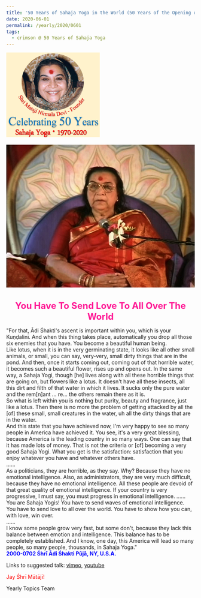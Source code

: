 ```yaml
---
title: '50 Years of Sahaja Yoga in the World (50 Years of the Opening of the Sahasrāra Chakra), Post 19'
date: 2020-06-01
permalink: /yearly/2020/0601
tags:
  - crimson @ 50 Years of Sahaja Yoga
---
```


<div style="text-align: left"><img src="/images/Celebrating50YearsSahajaYoga.png" width="250" /></div><br>

<div style="text-align: center"><img src="/images/image442.png" /></div>

<br>
<p style="color:DeepPink; text-align:center">
<font size="+2"><b>You Have To Send Love To All Over The World</b><br></font>
</p>

<p>
"For that, Ādi Śhakti's ascent is important within you, which is your Kuṇḍalinī. And when this thing takes place, automatically you drop all those six enemies that you have. You become a beautiful human being.<br>
Like lotus, when it is in the very germinating state, it looks like all other small animals, or small, you can say, very-very, small dirty things that are in the pond. And then, once it starts coming out, coming out of that horrible water, it becomes such a beautiful flower, rises up and opens out. In the same way, a Sahaja Yogi, though [he] lives along with all these horrible things that are going on, but flowers like a lotus. It doesn't have all these insects, all this dirt and filth of that water in which it lives. It sucks only the pure water and the rem[n]ant ... re... the others remain there as it is.<br>
So what is left within you is nothing but purity, beauty and fragrance, just like a lotus. Then there is no more the problem of getting attacked by all the [of] these small, small creatures in the water, uh all the dirty things that are in the water.<br> 
And this state that you have achieved now, I'm very happy to see so many people in America have achieved it. You see, it's a very great blessing, because America is the leading country in so many ways. One can say that it has made lots of money. That is not the criteria or [of] becoming a very good Sahaja Yogi. What you get is the satisfaction: satisfaction that you enjoy whatever you have and whatever others have.<br>
......<br>
As a politicians, they are horrible, as they say. Why? Because they have no emotional intelligence. Also, as administrators, they are very much difficult, because they have no emotional intelligence. All these people are devoid of that great quality of emotional intelligence. If your country is very progressive, I must say, you must progress in emotional intelligence. 
......<br>
You are Sahaja Yogis! You have to send waves of emotional intelligence. You have to send love to all over the world. You have to show how you can, with love, win over.<br>
......<br>
I know some people grow very fast, but some don't, because they lack this balance between emotion and intelligence. This balance has to be completely established. And I know, one day, this America will lead so many people, so many people, thousands, in Sahaja Yoga."<br>
<font color="blue"><b>2000-0702 Śhrī Ādi Śhakti Pūjā, NY, U.S.A.</b></font><br>
</p>

Links to suggested talk: <a href="https://vimeo.com/88508352"> vimeo</a>, <a href="https://www.youtube.com/watch?v=3vp_curGvnQ"> youtube</a><br>

<p style="color:red;">Jay Śhrī Mātājī!<br></p>

Yearly Topics Team